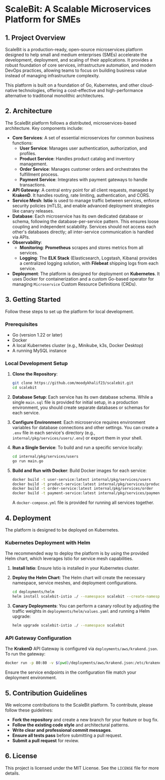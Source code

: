 # ScaleBit: A Scalable Microservices Platform for SMEs

## 1. Project Overview

ScaleBit is a production-ready, open-source microservices platform designed to help small and medium enterprises (SMEs) accelerate the development, deployment, and scaling of their applications. It provides a robust foundation of core services, infrastructure automation, and modern DevOps practices, allowing teams to focus on building business value instead of managing infrastructure complexity.

This platform is built on a foundation of Go, Kubernetes, and other cloud-native technologies, offering a cost-effective and high-performance alternative to traditional monolithic architectures.

## 2. Architecture

The ScaleBit platform follows a distributed, microservices-based architecture. Key components include:

- **Core Services**: A set of essential microservices for common business functions:
  - **User Service**: Manages user authentication, authorization, and profiles.
  - **Product Service**: Handles product catalog and inventory management.
  - **Order Service**: Manages customer orders and orchestrates the fulfillment process.
  - **Payment Service**: Integrates with payment gateways to handle transactions.
- **API Gateway**: A central entry point for all client requests, managed by **KrakenD**. It handles routing, rate limiting, authentication, and CORS.
- **Service Mesh**: **Istio** is used to manage traffic between services, enforce security policies (mTLS), and enable advanced deployment strategies like canary releases.
- **Database**: Each microservice has its own dedicated database or schema, following the database-per-service pattern. This ensures loose coupling and independent scalability. Services should not access each other's databases directly; all inter-service communication is handled via APIs.
- **Observability**:
  - **Monitoring**: **Prometheus** scrapes and stores metrics from all services.
  - **Logging**: The **ELK Stack** (Elasticsearch, Logstash, Kibana) provides a centralized logging solution, with **Filebeat** shipping logs from each service.
- **Deployment**: The platform is designed for deployment on **Kubernetes**. It uses Docker for containerization and a custom Go-based operator for managing `Microservice` Custom Resource Definitions (CRDs).

## 3. Getting Started

Follow these steps to set up the platform for local development.

### Prerequisites

- Go (version 1.22 or later)
- Docker
- A local Kubernetes cluster (e.g., Minikube, k3s, Docker Desktop)
- A running MySQL instance

### Local Development Setup

1. **Clone the Repository**:
   ```sh
   git clone https://github.com/moodykhalif23/scalebit.git
   cd scalebit
   ```

2. **Database Setup**:
   Each service has its own database schema. While a single `main.sql` file is provided for initial setup, in a production environment, you should create separate databases or schemas for each service.

3. **Configure Environment**:
   Each microservice requires environment variables for database connections and other settings. You can create a `.env` file in each service's directory (e.g., `internal/pkg/services/users/.env`) or export them in your shell.

4. **Run a Single Service**:
   To build and run a specific service locally:
   ```sh
   cd internal/pkg/services/users
   go run main.go
   ```

5. **Build and Run with Docker**:
   Build Docker images for each service:
   ```sh
   docker build -t user-service:latest internal/pkg/services/users
   docker build -t product-service:latest internal/pkg/services/product
   docker build -t order-service:latest internal/pkg/services/order
   docker build -t payment-service:latest internal/pkg/services/payment
   ```
   A `docker-compose.yml` file is provided for running all services together.

## 4. Deployment

The platform is designed to be deployed on Kubernetes.

### Kubernetes Deployment with Helm

The recommended way to deploy the platform is by using the provided Helm chart, which leverages Istio for service mesh capabilities.

1. **Install Istio**:
   Ensure Istio is installed in your Kubernetes cluster.

2. **Deploy the Helm Chart**:
   The Helm chart will create the necessary namespace, service meshes, and deployment configurations.
   ```sh
   cd deployments/helm
   helm install scalebit-istio ./ --namespace scalebit --create-namespace
   ```

3. **Canary Deployments**:
   You can perform a canary rollout by adjusting the traffic weights in `deployments/helm/values.yaml` and running a Helm upgrade:
   ```sh
   helm upgrade scalebit-istio ./ --namespace scalebit
   ```

### API Gateway Configuration

The **KrakenD** API Gateway is configured via `deployments/aws/krakend.json`. To run the gateway:
```sh
docker run -p 80:80 -v $(pwd)/deployments/aws/krakend.json:/etc/krakend/krakend.json devopsfaith/krakend
```
Ensure the service endpoints in the configuration file match your deployment environment.

## 5. Contribution Guidelines

We welcome contributions to the ScaleBit platform. To contribute, please follow these guidelines:

- **Fork the repository** and create a new branch for your feature or bug fix.
- **Follow the existing code style** and architectural patterns.
- **Write clear and professional commit messages**.
- **Ensure all tests pass** before submitting a pull request.
- **Submit a pull request** for review.

## 6. License

This project is licensed under the MIT License. See the `LICENSE` file for more details.
